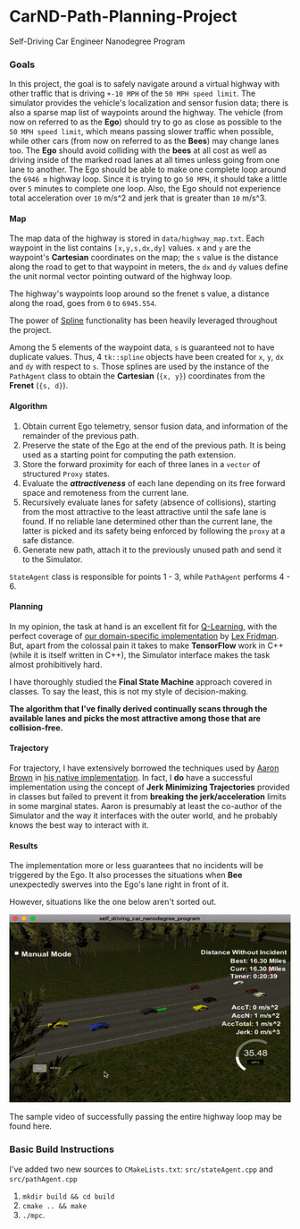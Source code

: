 [//]: # (Image References)

[tailGate]: ./img/tailGate_big.gif "Rear-ended"

# CarND-Path-Planning-Project
Self-Driving Car Engineer Nanodegree Program
   

### Goals
In this project, the goal is to safely navigate around a virtual highway with other traffic that is driving `+-10 MPH`
of the `50 MPH speed limit`. The simulator provides the vehicle's localization and sensor fusion data; there is also a
sparse map list of waypoints around the highway. The vehicle (from now on referred to as the **Ego**) should try to go
as close as possible to the `50 MPH speed limit`, which means passing slower traffic when possible, while other cars 
(from now on referred to as the **Bees**) may change lanes too.
The **Ego** should avoid colliding with the **bees** at all cost as well as driving inside of the marked road lanes at all times unless going from one lane to another. The Ego should be able to make one complete loop around the `6946 m` highway loop. Since it is trying to go `50 MPH`, it should take a little over `5` minutes to complete one loop. Also, the Ego should not experience total acceleration over `10` m/s^2 and jerk that is greater than `10` m/s^3.

#### Map
 
The map data of the highway is stored in `data/highway_map.txt`.
Each waypoint in the list contains `[x,y,s,dx,dy]` values. `x` and `y` are the waypoint's **Cartesian** coordinates on 
the map; the `s` value is the distance along the road to get to that waypoint in meters, the `dx` and `dy` values define the unit normal vector pointing outward of the highway loop.

The highway's waypoints loop around so the frenet s value, a distance along the road, goes from `0` to `6945.554`.

The power of [Spline](http://kluge.in-chemnitz.de/opensource/spline/) functionality has been heavily leveraged throughout the project.

Among the 5 elements of the waypoint data, `s` is guaranteed not to have duplicate values. Thus, 4 `tk::spline` objects 
have been created for `x`, `y`, `dx` and `dy` with respect to `s`. Those splines are used by the instance of 
the `PathAgent` class to obtain the **Cartesian** (`{x, y}`) coordinates from the **Frenet** (`{s, d}`).

#### Algorithm

1. Obtain current Ego telemetry, sensor fusion data, and information of the remainder of the previous path.
2. Preserve the state of the Ego at the end of the previous path. It is being used as a starting point for computing
the path extension. 
3. Store the forward proximity for each of three lanes in a `vector` of structured `Proxy` states.
4. Evaluate the ***attractiveness*** of each lane depending on its free forward space and remoteness from the current lane.
5. Recursively evaluate lanes for safety (absence of collisions), starting from the most attractive to the least attractive
until the safe lane is found. If no reliable lane determined other than the current lane, the latter is
picked and its safety being enforced by following the `proxy` at a safe distance.
6. Generate new path, attach it to the previously unused path and send it to the Simulator.

`StateAgent` class is responsible for points 1 - 3, while `PathAgent` performs 4 - 6. 

#### Planning

In my opinion, the task at hand is an excellent fit for [Q-Learning](https://en.wikipedia.org/wiki/Q-learning),
with the perfect coverage of [our domain-specific implementation](https://youtu.be/QDzM8r3WgBw) by 
[Lex Fridman](https://www.youtube.com/user/lexfridman/videos). But, apart from the colossal pain it takes to make **TensorFlow**
work in C++ (while it is itself written in C++), the Simulator interface makes the task almost prohibitively hard.

I have thoroughly studied the **Final State Machine** approach covered in classes.
To say the least, this is not my style of decision-making.

**The algorithm that I've finally derived continually scans through the available lanes and picks the most attractive among those that are collision-free.**

#### Trajectory

For trajectory, I have extensively borrowed the techniques used by [Aaron Brown](https://github.com/awbrown90) 
in [his native implementation](https://github.com/awbrown90/CarND-Path-Planning-Project). In fact, I **do** have a successful implementation using the concept of **Jerk Minimizing Trajectories** provided in classes but failed to prevent it from **breaking the jerk/acceleration** limits in some marginal states.
Aaron is presumably at least the co-author of the Simulator and the way it interfaces with the outer world, and he probably knows the best way to interact with it.

#### Results

The implementation more or less guarantees that no incidents will be triggered by the Ego. It also processes the situations when **Bee** unexpectedly swerves into the Ego's lane right in front of it.

However, situations like the one below aren't sorted out.

![alt text][tailGate]

The sample video of successfully passing the entire highway loop may be found here.

### Basic Build Instructions

I've added two new sources to `CMakeLists.txt`: `src/stateAgent.cpp` and `src/pathAgent.cpp`

1. `mkdir build && cd build`
2. `cmake .. && make`
3. `./mpc`.

